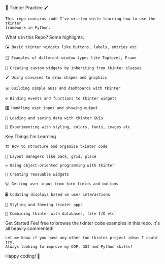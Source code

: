🎨 Tkinter Practice 🖌️

    This repo contains code I've written while learning how to use the tkinter
    framework in Python.

What's in this Repo?
Some highlights:

    🖼️ Basic tkinter widgets like buttons, labels, entries etc

    🪟 Examples of different window types like Toplevel, Frame

    🎨 Creating custom widgets by inheriting from tkinter classes

    🖌️ Using canvases to draw shapes and graphics

    📊 Building simple GUIs and dashboards with tkinter

    ⚙️ Binding events and functions to tkinter widgets

    🎛️ Handling user input and showing output

    💾 Loading and saving data with tkinter GUIs

    🎨 Experimenting with styling, colors, fonts, images etc

Key Things I'm Learning

    🏗️ How to structure and organize tkinter code

    📐 Layout managers like pack, grid, place

    ⚒️ Using object-oriented programming with tkinter

    🎀 Creating reusuable widgets

    💻 Getting user input from form fields and buttons

    🖥️ Updating displays based on user interactions

    🎨 Styling and theming tkinter apps

    🧩 Combining tkinter with databases, file I/O etc

Get Started
Feel free to browse the tkinter code examples in this repo. It's all heavily
commented!

    Let me know if you have any other fun tkinter project ideas I could try.
    Always looking to improve my OOP, GUI and Python skills!

Happy coding! 🐍
